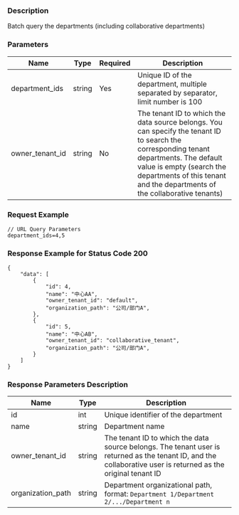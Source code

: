 ### Description

Batch query the departments (including collaborative departments)

### Parameters

| Name            | Type   | Required | Description                                                                                                                                                                                                                                       |
|-----------------|--------|----------|---------------------------------------------------------------------------------------------------------------------------------------------------------------------------------------------------------------------------------------------------|
| department_ids  | string | Yes      | Unique ID of the department, multiple separated by separator, limit number is 100                                                                                                                                                                 |
| owner_tenant_id | string | No       | The tenant ID to which the data source belongs. You can specify the tenant ID to search the corresponding tenant departments. The default value is empty (search the departments of this tenant and the departments of the collaborative tenants) |

### Request Example

```
// URL Query Parameters
department_ids=4,5
```

### Response Example for Status Code 200

```json5
{
    "data": [
        {
            "id": 4,
            "name": "中心AA",
            "owner_tenant_id": "default",
            "organization_path": "公司/部门A",
        },
        {
            "id": 5,
            "name": "中心AB",
            "owner_tenant_id": "collaborative_tenant",
            "organization_path": "公司/部门A",
        }
    ]
}
```

### Response Parameters Description

| Name              | Type   | Description                                                                                                                                                    |
|-------------------|--------|----------------------------------------------------------------------------------------------------------------------------------------------------------------|
| id                | int    | Unique identifier of the department                                                                                                                            |
| name              | string | Department name                                                                                                                                                |
| owner_tenant_id   | string | The tenant ID to which the data source belongs. The tenant user is returned as the tenant ID, and the collaborative user is returned as the original tenant ID |
| organization_path | string | Department organizational path, format: `Department 1/Department 2/.../Department n`                                                                           |

